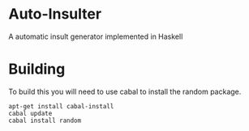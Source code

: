 Auto-Insulter
=============

A automatic insult generator implemented in Haskell

Building
=============
To build this you will need to use cabal to install the random package.

```
apt-get install cabal-install
cabal update
cabal install random
```
